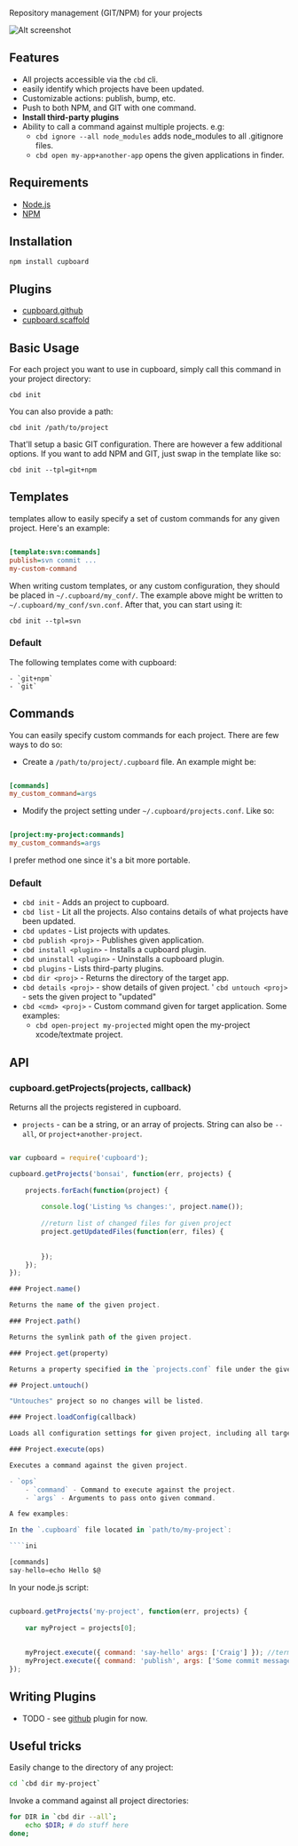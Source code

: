 Repository management (GIT/NPM) for your projects       


![Alt screenshot](http://i.imgur.com/YWIey.png)    


## Features                                
           
- All projects accessible via the `cbd` cli.
- easily identify which projects have been updated. 
- Customizable actions: publish, bump, etc.      
- Push to both NPM, and GIT with one command. 
- **Install third-party plugins**
- Ability to call a command against multiple projects. e.g:
	- `cbd ignore --all node_modules` adds node_modules to all .gitignore files.
	- `cbd open my-app+another-app` opens the given applications in finder.
                                            
## Requirements

- [Node.js](http://nodejs.org)
- [NPM](http://npmjs.org/)

## Installation 

	npm install cupboard
	
## Plugins

- [cupboard.github](http://github.com/spiceapps/cupboard.github)
- [cupboard.scaffold](http://github.com/spiceapps/cupboard.scaffold) 
	
## Basic Usage                                   
                          
For each project you want to use in cupboard, simply call this command in your project directory:
                                            
	cbd init               
	
You can also provide a path:

	cbd init /path/to/project

That'll setup a basic GIT configuration. There are however a few additional options. If you want to add NPM and GIT, just swap in the template like so:

	cbd init --tpl=git+npm
	

## Templates 

templates allow to easily specify a set of custom commands for any given project. Here's an example:


```ini

[template:svn:commands]
publish=svn commit ...
my-custom-command

```


When writing custom templates, or any custom configuration, they should be placed in `~/.cupboard/my_conf/`. The example above might be written to `~/.cupboard/my_conf/svn.conf`. After that, you can start using it:

	cbd init --tpl=svn
	
### Default

The following templates come with cupboard:

	- `git+npm`
	- `git`



## Commands

You can easily specify custom commands for each project. There are few ways to do so:

- Create a `/path/to/project/.cupboard` file. An example might be:

```ini

[commands]
my_custom_command=args

```

-  Modify the project setting under `~/.cupboard/projects.conf`. Like so:

````ini

[project:my-project:commands]
my_custom_commands=args

````

I prefer method one since it's a bit more portable.
                                                                      
                             
### Default           
                  
- `cbd init` - Adds an project to cupboard.
- `cbd list` - Lit all the projects. Also contains details of what projects have been updated.         
- `cbd updates` - List projects with updates.                                                                          
- `cbd publish <proj>` - Publishes given application.          
- `cbd install <plugin>` - Installs a cupboard plugin.
- `cbd uninstall <plugin>` - Uninstalls a cupboard plugin.
- `cbd plugins` - Lists third-party plugins.
- `cbd dir <proj>` - Returns the directory of the target app.     
- `cbd details <proj>` - show details of given project.
' `cbd untouch <proj>` - sets the given project to "updated"
- `cbd <cmd> <proj>` - Custom command given for target application. Some examples:
	- `cbd open-project my-projected` might open the my-project xcode/textmate project.


## API

### cupboard.getProjects(projects, callback)

Returns all the projects registered in cupboard.

- `projects` - can be a string, or an array of projects. String can also be `--all`, or `project+another-project`.

````javascript

var cupboard = require('cupboard');

cupboard.getProjects('bonsai', function(err, projects) {
	
	projects.forEach(function(project) {
		
		console.log('Listing %s changes:', project.name());
		
		//return list of changed files for given project
		project.getUpdatedFiles(function(err, files) {
			
			
		});
	});
});

### Project.name()

Returns the name of the given project.

### Project.path()

Returns the symlink path of the given project.

### Project.get(property)

Returns a property specified in the `projects.conf` file under the given project.

## Project.untouch()

"Untouches" project so no changes will be listed.

### Project.loadConfig(callback)

Loads all configuration settings for given project, including all target specific commands. 

### Project.execute(ops)

Executes a command against the given project. 

- `ops`
	- `command` - Command to execute against the project.
	- `args` - Arguments to pass onto given command.

A few examples:

In the `.cupboard` file located in `path/to/my-project`:

````ini

[commands]
say-hello=echo Hello $@

````

In your node.js script:

````javascript

cupboard.getProjects('my-project', function(err, projects) {
	
	var myProject = projects[0];
	
	
	myProject.execute({ command: 'say-hello' args: ['Craig'] }); //terminal print "Hello Craig!"
	myProject.execute({ command: 'publish', args: ['Some commit message']})
});

````

## Writing Plugins

- TODO - see [github](http://github.com/spiceapps.com/cupboard.github) plugin for now.



## Useful tricks

Easily change to the directory of any project:

````bash
cd `cbd dir my-project`
````

Invoke a command against all project directories:

````bash
for DIR in `cbd dir --all`; 
	echo $DIR; # do stuff here
done;
````
	


              

                       




                                    

